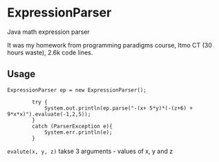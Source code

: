 # ExpressionParser
Java math expression parser

It was my homework from programming paradigms course, Itmo CT (30 hours waste), 2.6k code lines.

## Usage

~~~
ExpressionParser ep = new ExpressionParser();

        try {
            System.out.println(ep.parse("-(x+ 5*y)*(-(z+6) + 9*x*x)").evaluate(-1,2,5));
        }
        catch (ParserException e){
            System.err.println(e);
        }
~~~
`evalute(x, y, z)` takse 3 arguments - values of x, y and z
